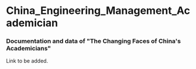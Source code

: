 # China_Engineering_Management_Academician

### Documentation and data of "The Changing Faces of China's Academicians"

Link to be added.

